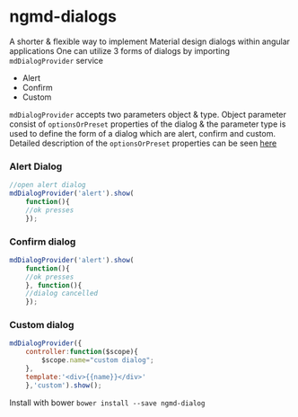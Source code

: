 # ngmd-dialogs
A shorter & flexible way to implement Material design dialogs within angular applications
One can utilize 3 forms of dialogs by importing `mdDialogProvider` service
 * Alert
 * Confirm
 * Custom

`mdDialogProvider` accepts two parameters object & type. Object parameter consist of `optionsOrPreset` properties of the dialog & the parameter type is used to define the form of a dialog which are alert, confirm and custom.
Detailed description of the `optionsOrPreset` properties can be seen [here](https://material.angularjs.org/HEAD/api/service/$mdDialog)

### Alert Dialog
```javascript
//open alert dialog
mdDialogProvider('alert').show(
    function(){
    //ok presses
    });
```
### Confirm dialog
```javascript 
mdDialogProvider('alert').show(
    function(){
    //ok presses
    }, function(){
    //dialog cancelled
    });
```
### Custom dialog
```javascript
mdDialogProvider({
    controller:function($scope){
        $scope.name="custom dialog";
    },
    template:'<div>{{name}}</div>'
    },'custom').show();
```
Install with bower `bower install --save ngmd-dialog`


